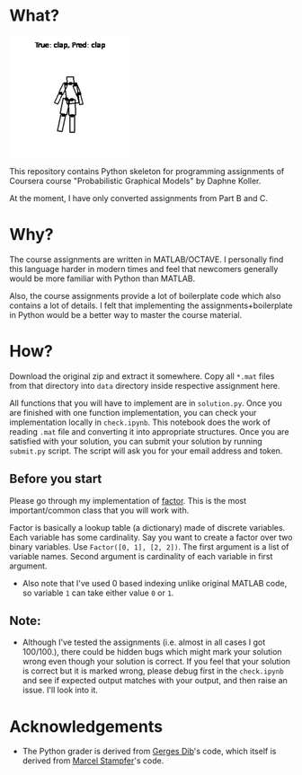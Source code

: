 # What?

![Claps](clap.gif)

This repository contains Python skeleton for programming 
assignments of Coursera course "Probabilistic Graphical Models" by Daphne Koller.

At the moment, I have only converted assignments from Part B and C. 

# Why?

The course assignments are written in MATLAB/OCTAVE. I personally find
this language harder in modern times and feel that newcomers generally
would be more familiar with Python than MATLAB. 

Also, the course assignments provide a lot of boilerplate code which also contains
a lot of details. I felt that implementing the assignments+boilerplate
in Python would be a better way to master the course material.

# How?

Download the original zip and extract it somewhere. Copy all `*.mat` files 
from that directory into `data` directory inside respective assignment here.

All functions that you will have to implement are in `solution.py`. 
Once you are finished with one function implementation, you can check 
your implementation locally in `check.ipynb`. This notebook does 
the work of reading `.mat` file and converting it into appropriate
structures. Once you are satisfied with your solution, you can 
submit your solution by running `submit.py` script. The script
will ask you for your email address and token.

## Before you start
Please go through my implementation of [factor](commons/factor.py). 
This is the most important/common class that you will work with.

Factor is basically a lookup table (a dictionary) made of discrete variables.
Each variable has some cardinality. Say you want to create a factor over two binary variables. Use `Factor([0, 1], [2, 2])`. The first argument is a list
of variable names. Second argument is cardinality of each variable in first 
argument.

- Also note that I've used 0 based indexing unlike original MATLAB code, so variable `1` can 
take either value `0` or `1`.

## Note:
- Although I've tested the assignments (i.e. almost in all cases I got 100/100.), there 
could be hidden bugs which might mark your solution wrong even though your solution is correct. If you feel that your solution is correct but it is marked wrong, please debug first 
in the `check.ipynb` and see if expected output matches with your output, and then raise an issue. I'll look into it.

# Acknowledgements 
- The Python grader is derived from [Gerges Dib](https://github.com/dibgerge/ml-coursera-python-assignments)'s code, which itself is derived from [Marcel Stampfer](https://github.com/mstampfer/Coursera-Stanford-ML-Python)'s code.
